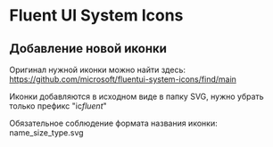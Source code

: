 # Fluent UI System Icons

## Добавление новой иконки

Оригинал нужной иконки можно найти здесь: https://github.com/microsoft/fluentui-system-icons/find/main

Иконки добавляются в исходном виде в папку SVG, нужно убрать только префикс "ic*fluent*"

Обязательное соблюдение формата названия иконки: name_size_type.svg

